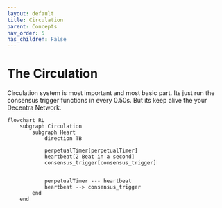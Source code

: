 ```yaml
---
layout: default
title: Circulation
parent: Concepts
nav_order: 5
has_children: False
---
```


# The Circulation
Circulation system is most important and most basic part. Its just run the consensus trigger functions in every 0.50s. But its keep alive the your Decentra Network.

```mermaid
flowchart RL
    subgraph Circulation
        subgraph Heart
            direction TB

            perpetualTimer[perpetualTimer]
            heartbeat[2 Beat in a second]
            consensus_trigger[consensus_trigger]


            perpetualTimer --- heartbeat
            heartbeat --> consensus_trigger
        end
    end
```